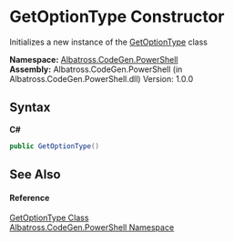 # GetOptionType Constructor 
 

Initializes a new instance of the <a href="B01BF27C">GetOptionType</a> class

**Namespace:**&nbsp;<a href="73820E42">Albatross.CodeGen.PowerShell</a><br />**Assembly:**&nbsp;Albatross.CodeGen.PowerShell (in Albatross.CodeGen.PowerShell.dll) Version: 1.0.0

## Syntax

**C#**<br />
``` C#
public GetOptionType()
```


## See Also


#### Reference
<a href="B01BF27C">GetOptionType Class</a><br /><a href="73820E42">Albatross.CodeGen.PowerShell Namespace</a><br />